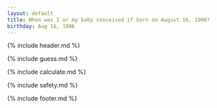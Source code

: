 ```yaml
---
layout: default
title: When was I or my baby conceived if born on August 16, 1906?
birthday: Aug 16, 1906
---
```


{% include header.md %}

{% include guess.md %}

{% include calculate.md %}

{% include safety.md %}

{% include footer.md %}



